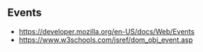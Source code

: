 ## Events

* https://developer.mozilla.org/en-US/docs/Web/Events
* https://www.w3schools.com/jsref/dom_obj_event.asp
